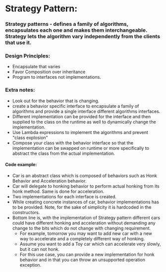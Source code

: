 # Strategy Pattern:

### Strategy patterns - defines a family of algorithms, encapsulates each one and makes them interchangeable. Strategy lets the algorithm vary independently from the clients that use it.

### Design Principles:

- Encapsulate that varies
- Favor Composition over inheritance
- Program to interfaces not implementations.

### Extra notes:

- Look out for the behavior that is changing.
- create a behavior specific interface to encapsulate a family of algorithms and provide a single interface different algorithms interfaces.
- Different implementation can be provided for the interface and then supplied to the class on the runtime as well to dynamically change the implementation.
- Use Lambda expressions to implement the algorithms and prevent "class explosion"
- Compose your class with the behavior interface so that the implementation can be swapped on runtime or more specifically to abstract the class from the actual implementation.

#### Code example:

- Car is an abstract class which is composed of behaviors such as Honk Behavior and Acceleration behavior.
- Car will delegate to honking behavior to perform actual honking from its honk method. Same is done for acceleration.
- Two implementations for each interface is created.
- While creating concrete instances of car, behavior implementations has to be provided. Note, for the sake of simplicity it is hardcoded in the constructors.
- Bottom line is, with the implementation of Strategy pattern different cars could have different honking and acceleration without demanding any change to the bits which do not change with changing requirement.
  - For example, tomorrow you may want to add new car with a new way to accelerate and a completely different way of honking.
  - Assume you want to add a Toy car which can accelerate very slowly, but it can not honk.
  - For this use case, you can provide a new implementation for honk behavior and in that you can throw an unsupported operation exception.